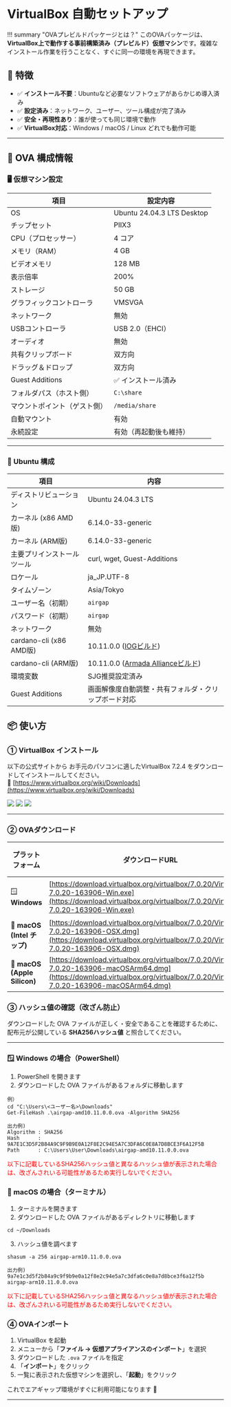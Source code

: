# **VirtualBox 自動セットアップ**

!!! summary "OVAプレビルドパッケージとは？"
    このOVAパッケージは、**VirtualBox上で動作する事前構築済み（プレビルド）仮想マシン**です。複雑なインストール作業を行うことなく、すぐに同一の環境を再現できます。
    
    
## 🚀 特徴

- ✅ **インストール不要**：Ubuntuなど必要なソフトウェアがあらかじめ導入済み  
- ✅ **設定済み**：ネットワーク、ユーザー、ツール構成が完了済み  
- ✅ **安全・再現性あり**：誰が使っても同じ環境で動作  
- ✅ **VirtualBox対応**：Windows / macOS / Linux どれでも動作可能  

---

## 🧩 OVA 構成情報

### 🖥️ 仮想マシン設定

| 項目 | 設定内容 |
|------|-----------|
| OS | Ubuntu 24.04.3 LTS Desktop |
| チップセット | PIIX3 |
| CPU（プロセッサー） | 4 コア |
| メモリ（RAM） | 4 GB |
| ビデオメモリ | 128 MB |
| 表示倍率 | 200% |
| ストレージ | 50 GB |
| グラフィックコントローラ | VMSVGA |
| ネットワーク | 無効 |
| USBコントローラ | USB 2.0（EHCI） |
| オーディオ | 無効 |
| 共有クリップボード | 双方向 |
| ドラッグ＆ドロップ |  双方向 |
| Guest Additions | ✅ インストール済み |
| フォルダパス（ホスト側） | `C:\share` |
| マウントポイント（ゲスト側） | `/media/share` |
| 自動マウント | 有効 |
| 永続設定 | 有効（再起動後も維持） |

---

### 🐧 Ubuntu 構成

| 項目 | 内容 |
|------|------|
| ディストリビューション | Ubuntu 24.04.3 LTS  |
| カーネル (x86 AMD版) | 6.14.0-33-generic |
| カーネル (ARM版) | 6.14.0-33-generic |
| 主要プリインストールツール | curl, wget, Guest-Additions |
| ロケール | ja_JP.UTF-8 |
| タイムゾーン | Asia/Tokyo |
| ユーザー名（初期） | `airgap` |
| パスワード（初期） | `airgap` |
| ネットワーク | 無効 |
| cardano-cli (x86 AMD版) | 10.11.0.0 ([IOGビルド](https://github.com/IntersectMBO/cardano-cli)) |
| cardano-cli (ARM版) | 10.11.0.0 ([Armada Allianceビルド](https://github.com/armada-alliance/cardano-node-binaries)) |
| 環境変数 | SJG推奨設定済み |
| Guest Additions | 画面解像度自動調整・共有フォルダ・クリップボード対応 |


## 📦 使い方

### ① VirtualBox インストール
以下の公式サイトから お手元のパソコンに適したVirtualBox 7.2.4 をダウンロードしてインストールしてください。  
🔗 [https://www.virtualbox.org/wiki/Downloads](https://www.virtualbox.org/wiki/Downloads)

![](../../../images/airgap/vb/vb1.png)
![](../../../images/airgap/vb/vb02.png)
![](../../../images/airgap/vb/vb03.png)

---

### ② OVAダウンロード

| プラットフォーム | ダウンロードURL | サイズ | 備考 |
|------------------|------------------|---------|------|
| 🪟 **Windows** | [https://download.virtualbox.org/virtualbox/7.0.20/VirtualBox-7.0.20-163906-Win.exe](https://download.virtualbox.org/virtualbox/7.0.20/VirtualBox-7.0.20-163906-Win.exe) | 約 108 MB | 64bit版 Windows 10 / 11 対応 |
| 🍎 **macOS (Intel チップ)** | [https://download.virtualbox.org/virtualbox/7.0.20/VirtualBox-7.0.20-163906-OSX.dmg](https://download.virtualbox.org/virtualbox/7.0.20/VirtualBox-7.0.20-163906-OSX.dmg) | 約 132 MB | Intel Mac 用 |
| 🍏 **macOS (Apple Silicon)** | [https://download.virtualbox.org/virtualbox/7.0.20/VirtualBox-7.0.20-163906-macOSArm64.dmg](https://download.virtualbox.org/virtualbox/7.0.20/VirtualBox-7.0.20-163906-macOSArm64.dmg) | 約 138 MB | M1 / M2 / M3 チップ対応 |


### ③ ハッシュ値の確認（改ざん防止）

ダウンロードした OVA ファイルが正しく・安全であることを確認するために、  
配布元が公開している **SHA256ハッシュ値** と照合してください。  

---

### 🪟 Windows の場合（PowerShell）

1. PowerShell を開きます  
2. ダウンロードした OVA ファイルがあるフォルダに移動します  
```
例）
cd "C:\Users\<ユーザー名>\Downloads"
Get-FileHash .\airgap-amd10.11.0.0.ova -Algorithm SHA256
```
```
出力例)
Algorithm : SHA256
Hash      : 9A7E1C3D5F2B84A9C9F9B9E0A12F8E2C94E5A7C3DFA6C0E8A7D8BCE3F6A12F5B
Path      : C:\Users\User\Downloads\airgap-amd10.11.0.0.ova
```

<font color=red>以下に記載しているSHA256ハッシュ値と異なるハッシュ値が表示された場合は、改ざんされいる可能性があるため実行しないでください。</font>

### 🍎 macOS の場合（ターミナル）

1. ターミナルを開きます  
2. ダウンロードした OVA ファイルがあるディレクトリに移動します
```
cd ~/Downloads
```
3. ハッシュ値を調べます
```
shasum -a 256 airgap-arm10.11.0.0.ova
```
```
出力例)
9a7e1c3d5f2b84a9c9f9b9e0a12f8e2c94e5a7c3dfa6c0e8a7d8bce3f6a12f5b  airgap-arm10.11.0.0.ova
```


<font color=red>以下に記載しているSHA256ハッシュ値と異なるハッシュ値が表示された場合は、改ざんされいる可能性があるため実行しないでください。</font>


### ④ OVAインポート

1. VirtualBox を起動  
2. メニューから「**ファイル → 仮想アプライアンスのインポート**」を選択  
3. ダウンロードした `.ova` ファイルを指定  
4. 「**インポート**」をクリック  
5. 一覧に表示された仮想マシンを選択し、「**起動**」をクリック  

これでエアギャップ環境がすぐに利用可能になります 🚀

---


